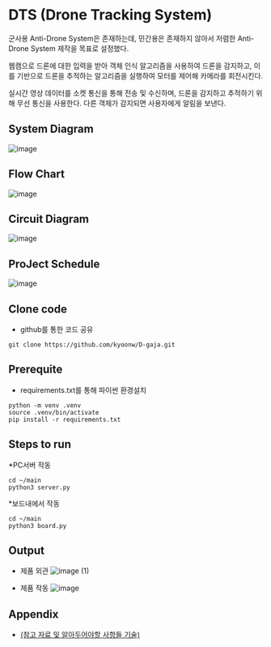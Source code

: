 # DTS (Drone Tracking System)

군사용 Anti-Drone System은 존재하는데, 민간용은 존재하지 않아서 저렴한 Anti-Drone System 제작을 목표로 설정했다. 


웹캠으로 드론에 대한 입력을 받아 객체 인식 알고리즘을 사용하여 드론을 감지하고, 이를 기반으로 드론을 추적하는 알고리즘을 실행하여 모터를 제어해 카메라를 회전시킨다. 


실시간 영상 데이터를 소켓 통신을 통해 전송 및 수신하며, 드론을 감지하고 추적하기 위해 무선 통신을 사용한다. 다른 객체가 감지되면 사용자에게 알림을 보낸다.


## System Diagram
![image](https://github.com/kyoonw/D-gaja/assets/170689181/0f8e5abe-79e4-4a28-97df-f8174818dc20)


## Flow Chart
![image](https://github.com/kyoonw/D-gaja/assets/170689181/a07804d7-750b-40c4-a8f1-22bb975f5341)


## Circuit Diagram
![image](https://github.com/kyoonw/D-gaja/assets/170689181/02a2f16f-0451-436e-970c-399432458d4d)


## ProJect Schedule
![image](https://github.com/kyoonw/D-gaja/assets/170689181/249d19c5-d74f-4213-bc66-d2c0765f6dba)


## Clone code

* github를 통한 코드 공유 

```shell
git clone https://github.com/kyoonw/D-gaja.git
```

## Prerequite

* requirements.txt를 통해 파이썬 환경설치

```shell
python -m venv .venv
source .venv/bin/activate
pip install -r requirements.txt
```

## Steps to run

*PC서버 작동

```shell
cd ~/main
python3 server.py
```
*보드내에서 작동 
```shell
cd ~/main
python3 board.py
```

## Output
* 제품 외관
![image (1)](https://github.com/kyoonw/D-gaja/assets/88040637/836c15e8-a656-4366-807f-c4fff6e9aca8)

* 제품 작동 
![image](https://github.com/kyoonw/D-gaja/assets/170689181/afcd1fee-880e-4435-8ec4-a44f15ed67f1)

## Appendix

* [(참고 자료 및 알아두어야할 사항들 기술)](https://github.com/kyoonw/D-gaja)
